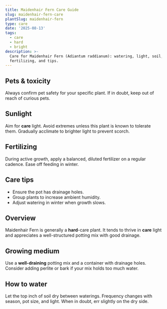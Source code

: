 ```yaml
---
title: Maidenhair Fern Care Guide
slug: maidenhair-fern-care
plantSlug: maidenhair-fern
type: care
date: '2025-08-13'
tags:
  - care
  - hard
  - bright
description: >-
  Care for Maidenhair Fern (Adiantum raddianum): watering, light, soil,
  fertilizing, and tips.
---
```

## Pets & toxicity
Always confirm pet safety for your specific plant. If in doubt, keep out of reach of curious pets.

## Sunlight
Aim for **care** light. Avoid extremes unless this plant is known to tolerate them. Gradually acclimate to brighter light to prevent scorch.

## Fertilizing
During active growth, apply a balanced, diluted fertilizer on a regular cadence. Ease off feeding in winter.

## Care tips
- Ensure the pot has drainage holes.
- Group plants to increase ambient humidity.
- Adjust watering in winter when growth slows.

## Overview
Maidenhair Fern is generally a **hard**-care plant. It tends to thrive in **care** light and appreciates a well-structured potting mix with good drainage.

## Growing medium
Use a **well-draining** potting mix and a container with drainage holes. Consider adding perlite or bark if your mix holds too much water.

## How to water
Let the top inch of soil dry between waterings. Frequency changes with season, pot size, and light. When in doubt, err slightly on the dry side.
